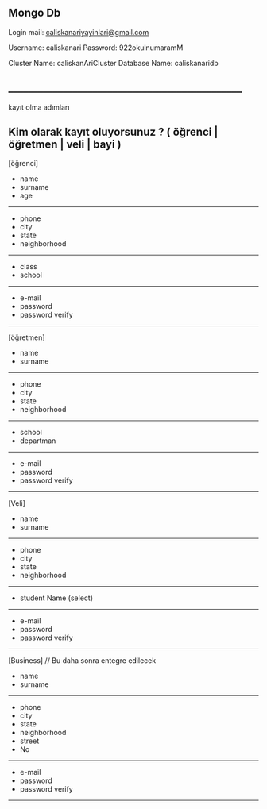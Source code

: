 ## Mongo Db
Login mail: caliskanariyayinlari@gmail.com

Username: caliskanari
Password: 922okulnumaramM

Cluster Name: caliskanAriCluster
Database Name: caliskanaridb
## _______________________________________________
kayıt olma adımları

## Kim olarak kayıt oluyorsunuz ? ( öğrenci | öğretmen | veli | bayi )
[öğrenci]
- name
- surname
- age
-------------------
- phone
- city
- state
- neighborhood
-------------------
- class
- school
-------------------
- e-mail
- password
- password verify
-------------------

[öğretmen]
- name
- surname
-------------------
- phone
- city
- state
- neighborhood
-------------------
- school
- departman
-------------------
- e-mail
- password
- password verify
-------------------

[Veli]
- name
- surname
-------------------
- phone
- city
- state
- neighborhood
-------------------
- student Name (select)
-------------------
- e-mail
- password
- password verify
-------------------

[Business]
// Bu daha sonra entegre edilecek
- name
- surname
-------------------
- phone
- city
- state
- neighborhood
- street
- No
-------------------
- e-mail
- password
- password verify
-------------------

